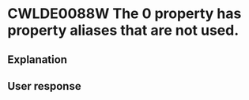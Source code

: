 # CWLDE0088W The 0 property has property aliases that are not used.

## Explanation

## User response